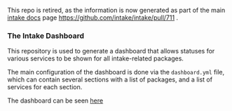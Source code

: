 This repo is retired, as the information is now generated as part of the main 
[intake docs](https://intake.readthedocs.io/en/latest/plugin-directory.html) 
page https://github.com/intake/intake/pull/711 .

### The Intake Dashboard

This repository is used to generate a dashboard that allows statuses for various
services to be shown for all intake-related packages.

The main configuration of the dashboard is done via the ``dashboard.yml`` file,
which can contain several sections with a list of packages, and a list of services for each
section.

The dashboard can be seen [here](http://intake.github.io/status/index.html)
